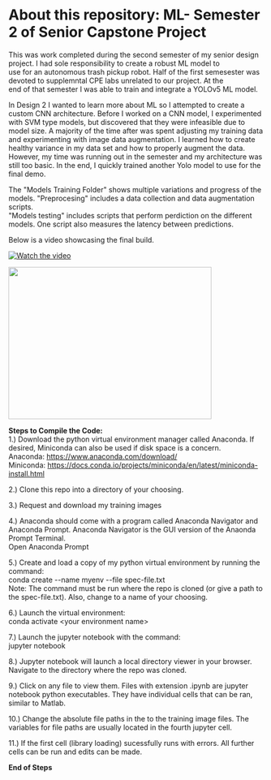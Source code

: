 # About this repository: ML- Semester 2 of Senior Capstone Project
This was work completed during the second semester of my senior design project. I had sole responsibility to create a robust ML model to  
use for an autonomous trash pickup robot. Half of the first semesester was devoted to supplemntal CPE labs unrelated to our project. At the  
end of that semester I was able to train and integrate a YOLOv5 ML model.  
  
In Design 2 I wanted to learn more about ML so I attempted to create a custom CNN architecture. Before I worked  on a CNN model, I experimented
with SVM type models, but discovered that they were infeasible due to model size. A majority of the time after was spent adjusting my training
data and experimenting with image data augmentation. I learned how to create healthy variance in my data set and how to properly augment the data.
However, my time was running out in the semester and my architecture was still too basic. In the end, I quickly trained another Yolo model to use 
for the final demo.  
  
The "Models Training Folder" shows multiple variations and progress of the models. "Preprocesing" includes a data collection and data augmentation scripts.  
"Models testing" includes scripts that perform perdiction on the different models. One script also measures the latency between predictions.  
  
Below is a video showcasing the final build.  

[![Watch the video](https://img.youtube.com/vi/<VIDEO_ID>/hqdefault.jpg)]([https://www.youtube.com/embed/<VIDEO_ID>](https://www.youtube.com/watch?v=6qF6f0tlELE))

[<img src="https://img.youtube.com/vi/6qF6f0tlELE/hqdefault.jpg" width="400" height="300"
/>](https://www.youtube.com/watch?v=6qF6f0tlELE)


 
**Steps to Compile the Code:**  
1.) Download the python virtual environment manager called Anaconda. If desired, Miniconda can also be used if disk space is a concern.   
Anaconda: https://www.anaconda.com/download/  
Miniconda: https://docs.conda.io/projects/miniconda/en/latest/miniconda-install.html  

2.) Clone this repo into a directory of your choosing. 

3.) Request and download my training images   

4.) Anaconda should come with a program called Anaconda Navigator and Anaconda Prompt. Anaconda Navigator is the GUI version of the Anaonda Prompt Terminal.  
Open Anaconda Prompt

5.) Create and load a copy of my python virtual environment by running the command:  
conda create --name myenv --file spec-file.txt  
Note: The command must be run where the repo is cloned (or give a path to the spec-file.txt). Also, change <myenv> to a name of your choosing.  

6.) Launch the virtual environment:  
conda activate \<your environment name>

7.) Launch the jupyter notebook with the command:  
jupyter notebook  

8.) Jupyter notebook will launch a local directory viewer in your browser. Navigate to the directory where the repo was cloned.  

9.) Click on any file to view them. Files with extension .ipynb are jupyter notebook python executables. They have individual cells that can be ran, similar to Matlab.  

10.) Change the absolute file paths in the to the training image files. The variables for file paths are usually located in the fourth jupyter cell.  

11.) If the first cell (library loading) sucessfully runs with errors. All further cells can be run and edits can be made. 

**End of Steps**  



